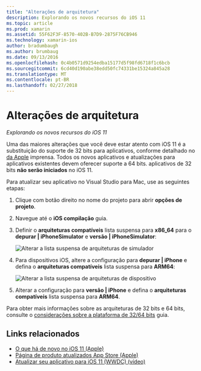 ```yaml
---
title: "Alterações de arquitetura"
description: Explorando os novos recursos do iOS 11
ms.topic: article
ms.prod: xamarin
ms.assetid: 55F62F3F-8570-402B-B7D9-2875F76CB946
ms.technology: xamarin-ios
author: bradumbaugh
ms.author: brumbaug
ms.date: 09/13/2016
ms.openlocfilehash: 0c4b0571d9254edba15177d5f98fd6718f1c6bcb
ms.sourcegitcommit: 6cd40d190abe38edd50fc74331be15324a845a28
ms.translationtype: MT
ms.contentlocale: pt-BR
ms.lasthandoff: 02/27/2018
---
```

# <a name="architecture-changes"></a>Alterações de arquitetura

_Explorando os novos recursos do iOS 11_

Uma das maiores alterações que você deve estar atento com iOS 11 é a substituição do suporte de 32 bits para aplicativos, conforme detalhado no [da Apple](https://developer.apple.com/news/?id=06282017b) imprensa. Todos os novos aplicativos e atualizações para aplicativos existentes devem oferecer suporte a 64 bits. aplicativos de 32 bits **não serão iniciados** no iOS 11.

Para atualizar seu aplicativo no Visual Studio para Mac, use as seguintes etapas:

1. Clique com botão direito no nome do projeto para abrir **opções de projeto**.
2. Navegue até o **iOS compilação** guia.
3. Definir o **arquiteturas compatíveis** lista suspensa para **x86_64** para o **depurar | iPhoneSimulator** e **versão | iPhoneSimulator**:

    ![Alterar a lista suspensa de arquiteturas de simulador](architecture-changes-images/image1.png)

4. Para dispositivos iOS, altere a configuração para **depurar | iPhone** e defina o **arquiteturas compatíveis** lista suspensa para **ARM64**:

    ![Alterar a lista suspensa de arquiteturas de dispositivo](architecture-changes-images/image2.png)

5. Alterar a configuração para **versão | iPhone** e defina o **arquiteturas compatíveis** lista suspensa para **ARM64**.

Para obter mais informações sobre as arquiteturas de 32 bits e 64 bits, consulte o [considerações sobre a plataforma de 32/64 bits](~/cross-platform/macios/32-and-64.md#ios) guia.

## <a name="related-links"></a>Links relacionados

- [O que há de novo no iOS 11 (Apple)](https://developer.apple.com/ios/)
- [Página de produto atualizados App Store (Apple)](https://developer.apple.com/app-store/product-page/)
- [Atualizar seu aplicativo para iOS 11 (WWDC) (vídeo)](https://developer.apple.com/videos/play/wwdc2017/204/)

